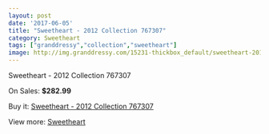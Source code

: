 ```yaml
---
layout: post
date: '2017-06-05'
title: "Sweetheart - 2012 Collection 767307"
category: Sweetheart
tags: ["granddressy","collection","sweetheart"]
image: http://img.granddressy.com/15231-thickbox_default/sweetheart-2012-collection-767307.jpg
---
```

Sweetheart - 2012 Collection 767307

On Sales: **$282.99**
<a href="https://www.granddressy.com/en/sweetheart/14260-sweetheart-2012-collection-767307.html"><amp-img layout="responsive" width="600" height="600" src="//img.granddressy.com/15231-thickbox_default/sweetheart-2012-collection-767307.jpg" alt="Sweetheart - 2012 Collection 767307 0" /></a>

Buy it: [Sweetheart - 2012 Collection 767307](https://www.granddressy.com/en/sweetheart/14260-sweetheart-2012-collection-767307.html "Sweetheart - 2012 Collection 767307")

View more: [Sweetheart](https://www.granddressy.com/en/85-sweetheart "Sweetheart")